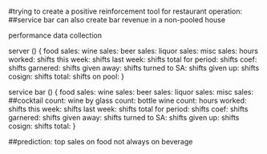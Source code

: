 ##### 

#trying to create a positive reinforcement tool for restaurant operation:
##service bar can also create bar revenue in a non-pooled house

performance data collection

server () {
  food sales:
  wine sales:
  beer sales:
  liquor sales:
  misc sales: 
  hours worked:
  shifts this week:
  shifts last week:
  shifts total for period: 
  shifts coef:
  shifts garnered:
  shifts given away:
  shifts turned to SA:
  shifts given up:
  shifts cosign:
  shifts total:
  shifts on pool:
  }
  
  
service bar () {
  food sales:
  wine sales:
  beer sales:
  liquor sales:
  misc sales: 
##cocktail count:
  wine by glass count:
  bottle wine count:
  hours worked: 
  shifts this week:
  shifts last week:
  shifts total for period: 
  shifts coef:
  shifts garnered:
  shifts given away:
  shifts turned to SA:
  shifts given up:
  shifts cosign:
  shifts total:
  }
  
  
  ##prediction: top sales on food not always on beverage
  
